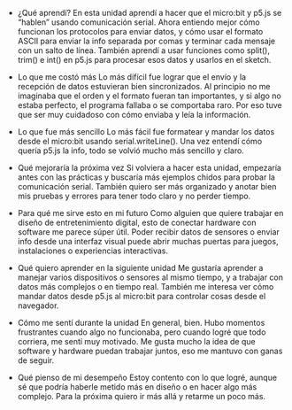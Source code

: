 * ¿Qué aprendí?
En esta unidad aprendí a hacer que el micro:bit y p5.js se “hablen” usando comunicación serial. Ahora entiendo mejor cómo funcionan los protocolos para enviar datos, y cómo usar el formato ASCII para enviar la info separada por comas y terminar cada mensaje con un salto de línea. También aprendí a usar funciones como split(), trim() e int() en p5.js para procesar esos datos y usarlos en el sketch.

* Lo que me costó más
Lo más difícil fue lograr que el envío y la recepción de datos estuvieran bien sincronizados. Al principio no me imaginaba que el orden y el formato fueran tan importantes, y si algo no estaba perfecto, el programa fallaba o se comportaba raro. Por eso tuve que ser muy cuidadoso con cómo enviaba y leía la información.

* Lo que fue más sencillo
Lo más fácil fue formatear y mandar los datos desde el micro:bit usando serial.writeLine(). Una vez entendí cómo quería p5.js la info, todo se volvió mucho más sencillo y claro.

* Qué mejoraría la próxima vez
Si volviera a hacer esta unidad, empezaría antes con las prácticas y buscaría más ejemplos chidos para probar la comunicación serial. También quiero ser más organizado y anotar bien mis pruebas y errores para tener todo claro y no perder tiempo.

* Para qué me sirve esto en mi futuro
Como alguien que quiere trabajar en diseño de entretenimiento digital, esto de conectar hardware con software me parece súper útil. Poder recibir datos de sensores o enviar info desde una interfaz visual puede abrir muchas puertas para juegos, instalaciones o experiencias interactivas.

* Qué quiero aprender en la siguiente unidad
Me gustaría aprender a manejar varios dispositivos o sensores al mismo tiempo, y a trabajar con datos más complejos o en tiempo real. También me interesa ver cómo mandar datos desde p5.js al micro:bit para controlar cosas desde el navegador.

* Cómo me sentí durante la unidad
En general, bien. Hubo momentos frustrantes cuando algo no funcionaba, pero cuando logré que todo corriera, me sentí muy motivado. Me gusta mucho la idea de que software y hardware puedan trabajar juntos, eso me mantuvo con ganas de seguir.

* Qué pienso de mi desempeño
Estoy contento con lo que logré, aunque sé que podría haberle metido más en diseño o en hacer algo más complejo. Para la próxima quiero ir más allá y retarme un poco más.

